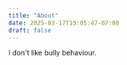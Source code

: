 ```yaml
---
title: "About"
date: 2025-03-17T15:05:47-07:00
draft: false
---
```



I don't like bully behaviour.


